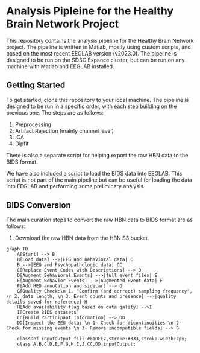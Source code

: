 # Analysis Pipleine for the Healthy Brain Network Project
This repository contains the analysis pipeline for the Healthy Brain Network project. The pipeline is written in Matlab, mostly using custom scripts, and based on the most recent EEGLAB version (v2023.0). The pipeline is designed to be run on the SDSC Expance cluster, but can be run on any machine with Matlab and EEGLAB installed.

## Getting Started
To get started, clone this repository to your local machine. The pipeline is designed to be run in a specific order, with each step building on the previous one. The steps are as follows:
1. Preprocessing
2. Artifact Rejection (mainly channel level)
3. ICA
4. Dipfit

There is also a separate script for helping export the raw HBN data to the BIDS format.

We have also included a script to load the BIDS data into EEGLAB. This script is not part of the main pipeline but can be useful for loading the data into EEGLAB and performing some preliminary analysis.

## BIDS Conversion

The main curation steps to convert the raw HBN data to BIDS format are as follows:
1. Download the raw HBN data from the HBN S3 bucket.

```mermaid
graph TD
    A[Start] --> B
    B[Load data] -->|EEG and Behavioral data| C
    B -->|EEG and Psychopathologic data| CC
    C[Replace Event Codes with Descriptions] --> D
    D[Augment Behavioral Events] -->|full event files| E
    E[Augment Behavior Events] -->|Augmented Event data| F
    F[Add HED annotation and sidecar] --> G
    G[Quality Check:\n 1. "Confirm (and correct) sampling frequency", \n 2. data length, \n 3. Event counts and presence] -->|quality details saved for reference| H
    H[Add availability flag based on data qality] -->I
    I[Create BIDS datasets]
    CC[Build Participant Information] --> DD
    DD[Inspect the EEG data: \n 1- Check for dicontinuities \n 2- Check for missing events \n 3- Remove incompatible fields] --> G

    classDef inputOutput fill:#81DEE7,stroke:#333,stroke-width:2px;
    class A,B,C,D,E,F,G,H,I,J,CC,DD inputOutput;
    
```
